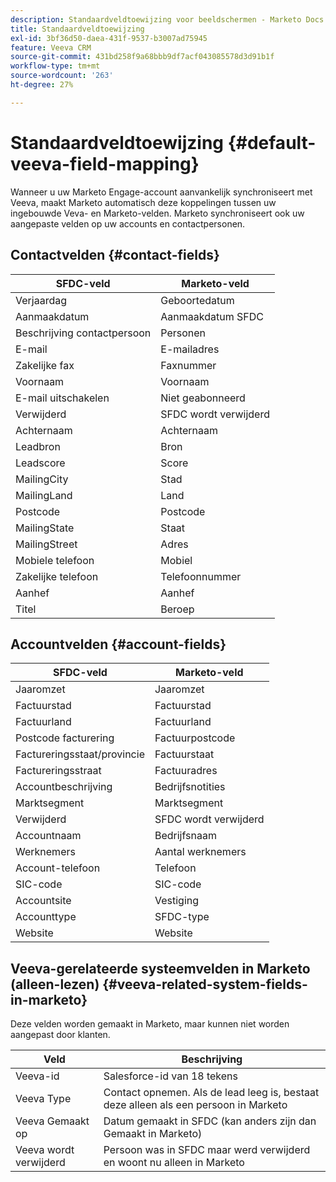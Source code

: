 ```yaml
---
description: Standaardveldtoewijzing voor beeldschermen - Marketo Docs - Productdocumentatie
title: Standaardveldtoewijzing
exl-id: 3bf36d50-daea-431f-9537-b3007ad75945
feature: Veeva CRM
source-git-commit: 431bd258f9a68bbb9df7acf043085578d3d91b1f
workflow-type: tm+mt
source-wordcount: '263'
ht-degree: 27%

---
```


# Standaardveldtoewijzing {#default-veeva-field-mapping}

Wanneer u uw Marketo Engage-account aanvankelijk synchroniseert met Veeva, maakt Marketo automatisch deze koppelingen tussen uw ingebouwde Veva- en Marketo-velden. Marketo synchroniseert ook uw aangepaste velden op uw accounts en contactpersonen.

## Contactvelden {#contact-fields}

<table>
  <colgroup>
    <col/>
    <col/>
  </colgroup>
  <thead>
    <tr>
      <th>SFDC-veld</th>
      <th>Marketo-veld</th>
    </tr>
  </thead>
  <tbody>
    <tr>
      <td>Verjaardag</td>
      <td>Geboortedatum</td>
    </tr>
    <tr>
      <td>Aanmaakdatum</td>
      <td>Aanmaakdatum SFDC</td>
    </tr>
    <tr>
      <td>Beschrijving contactpersoon</td>
      <td>Personen</td>
    </tr>
    <tr>
      <td>E-mail</td>
      <td>E-mailadres</td>
    </tr>
    <tr>
      <td>Zakelijke fax</td>
      <td>Faxnummer</td>
    </tr>
    <tr>
      <td>Voornaam</td>
      <td>Voornaam</td>
    </tr>
    <tr>
      <td>E-mail uitschakelen</td>
      <td>Niet geabonneerd</td>
    </tr>
    <tr>
      <td>Verwijderd</td>
      <td>SFDC wordt verwijderd</td>
    </tr>
    <tr>
      <td>Achternaam</td>
      <td>Achternaam</td>
    </tr>
    <tr>
      <td>Leadbron</td>
      <td>Bron</td>
    </tr>
    <tr>
      <td>Leadscore</td>
      <td>Score</td>
    </tr>
    <tr>
      <td>MailingCity</td>
      <td>Stad</td>
    </tr>
    <tr>
      <td>MailingLand</td>
      <td>Land</td>
    </tr>
    <tr>
      <td>Postcode</td>
      <td>Postcode</td>
    </tr>
    <tr>
      <td>MailingState</td>
      <td>Staat</td>
    </tr>
    <tr>
      <td>MailingStreet</td>
      <td>Adres</td>
    </tr>
    <tr>
      <td>Mobiele telefoon</td>
      <td>Mobiel</td>
    </tr>
    <tr>
      <td>Zakelijke telefoon</td>
      <td>Telefoonnummer</td>
    </tr>
    <tr>
      <td>Aanhef</td>
      <td>Aanhef</td>
    </tr>
    <tr>
      <td>Titel</td>
      <td>Beroep</td>
    </tr>
  </tbody>
</table>

## Accountvelden {#account-fields}

<table>
  <colgroup>
    <col/>
    <col/>
  </colgroup>
  <thead>
    <tr>
      <th>SFDC-veld</th>
      <th>Marketo-veld</th>
    </tr>
  </thead>
  <tbody>
    <tr>
      <td>Jaaromzet</td>
      <td>Jaaromzet</td>
    </tr>
    <tr>
      <td>Factuurstad</td>
      <td>Factuurstad</td>
    </tr>
    <tr>
      <td>Factuurland</td>
      <td>Factuurland</td>
    </tr>
    <tr>
      <td>Postcode facturering</td>
      <td>Factuurpostcode</td>
    </tr>
    <tr>
      <td>Factureringsstaat/provincie</td>
      <td>Factuurstaat</td>
    </tr>
    <tr>
      <td>Factureringsstraat</td>
      <td>Factuuradres</td>
    </tr>
    <tr>
      <td>Accountbeschrijving</td>
      <td>Bedrijfsnotities</td>
    </tr>
    <tr>
      <td>Marktsegment</td>
      <td>Marktsegment</td>
    </tr>
    <tr>
      <td>Verwijderd</td>
      <td>SFDC wordt verwijderd</td>
    </tr>
    <tr>
      <td>Accountnaam</td>
      <td>Bedrijfsnaam</td>
    </tr>
    <tr>
      <td>Werknemers</td>
      <td>Aantal werknemers</td>
    </tr>
    <tr>
      <td>Account-telefoon</td>
      <td>Telefoon</td>
    </tr>
    <tr>
      <td>SIC-code</td>
      <td>SIC-code</td>
    </tr>
    <tr>
      <td>Accountsite</td>
      <td>Vestiging</td>
    </tr>
    <tr>
      <td>Accounttype</td>
      <td>SFDC-type</td>
    </tr>
    <tr>
      <td>Website</td>
      <td>Website</td>
    </tr>
  </tbody>
</table>

## Veeva-gerelateerde systeemvelden in Marketo (alleen-lezen) {#veeva-related-system-fields-in-marketo}

Deze velden worden gemaakt in Marketo, maar kunnen niet worden aangepast door klanten.

<table>
  <colgroup>
    <col/>
    <col/>
  </colgroup>
  <thead>
    <tr>
      <th>Veld</th>
      <th>Beschrijving</th>
    </tr>
  </thead>
  <tbody>
    <tr>
      <td>Veeva-id</td>
      <td>Salesforce-id van 18 tekens</td>
    </tr>
    <tr>
      <td>Veeva Type</td>
      <td>Contact opnemen. Als de lead leeg is, bestaat deze alleen als een persoon in Marketo</td>
    </tr>
    <tr>
      <td>Veeva Gemaakt op</td>
      <td>Datum gemaakt in SFDC (kan anders zijn dan Gemaakt in Marketo)</td>
    </tr>
    <tr>
      <td>Veeva wordt verwijderd</td>
      <td>Persoon was in SFDC maar werd verwijderd en woont nu alleen in Marketo</td>
    </tr>
  </tbody>
</table>
